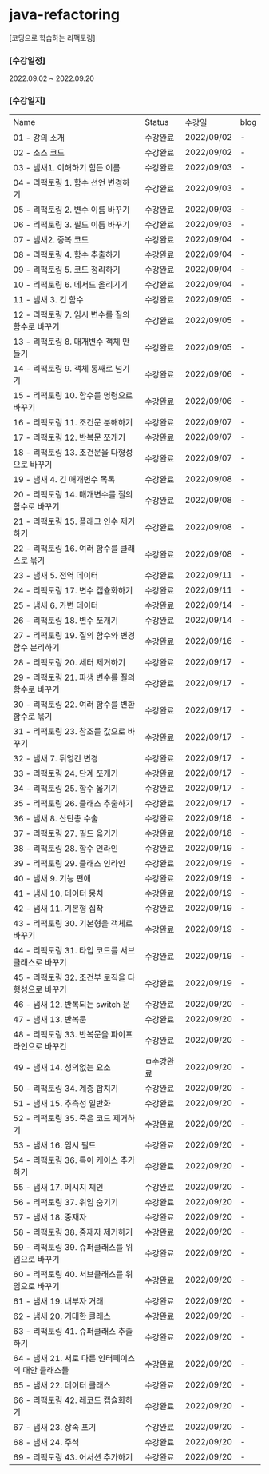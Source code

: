 # java-refactoring
[코딩으로 학습하는 리팩토링]
### [수강일정]
2022.09.02 ~ 2022.09.20
   
### [수강일지]
| | | | |
|-|-|-|-|
|Name|Status|수강일|blog|
|01 - 강의 소개|수강완료|2022/09/02|-|
|02 - 소스 코드|수강완료|2022/09/02|-|
|03 - 냄새1. 이해하기 힘든 이름|수강완료|2022/09/03|-|
|04 - 리팩토링 1. 함수 선언 변경하기|수강완료|2022/09/03|-|
|05 - 리팩토링 2. 변수 이름 바꾸기|수강완료|2022/09/03|-|
|06 - 리팩토링 3. 필드 이름 바꾸기|수강완료|2022/09/03|-|
|07 - 냄새2. 중복 코드|수강완료|2022/09/04|-|
|08 - 리팩토링 4. 함수 추출하기|수강완료|2022/09/04|-|
|09 - 리팩토링 5. 코드 정리하기|수강완료|2022/09/04|-|
|10 - 리팩토링 6. 메서드 올리기기|수강완료|2022/09/04|-|
|11 - 냄새 3. 긴 함수|수강완료|2022/09/05|-|
|12 - 리팩토링 7. 임시 변수를 질의 함수로 바꾸기|수강완료|2022/09/05|-|
|13 - 리팩토링 8. 매개변수 객체 만들기|수강완료|2022/09/05|-|
|14 - 리팩토링 9. 객체 통째로 넘기기|수강완료|2022/09/06|-|
|15 - 리팩토링 10. 함수를 명령으로 바꾸기|수강완료|2022/09/06|-|
|16 - 리팩토링 11. 조건문 분해하기|수강완료|2022/09/07|-|
|17 - 리팩토링 12. 반복문 쪼개기|수강완료|2022/09/07|-|
|18 - 리팩토링 13. 조건문을 다형성으로 바꾸기|수강완료|2022/09/07|-|
|19 - 냄새 4. 긴 매개변수 목록|수강완료|2022/09/08|-|
|20 - 리팩토링 14. 매개변수를 질의 함수로 바꾸기|수강완료|2022/09/08|-|
|21 - 리팩토링 15. 플래그 인수 제거하기|수강완료|2022/09/08|-|
|22 - 리팩토링 16. 여러 함수를 클래스로 묶기|수강완료|2022/09/08|-|
|23 - 냄새 5. 전역 데이터|수강완료|2022/09/11|-|
|24 - 리팩토링 17. 변수 캡슐화하기|수강완료|2022/09/11|-|
|25 - 냄새 6. 가변 데이터|수강완료|2022/09/14|-|
|26 - 리팩토링 18. 변수 쪼개기|수강완료|2022/09/14|-|
|27 - 리팩토링 19. 질의 함수와 변경 함수 분리하기|수강완료|2022/09/16|-|
|28 - 리팩토링 20. 세터 제거하기|수강완료|2022/09/17|-|
|29 - 리팩토링 21. 파생 변수를 질의 함수로 바꾸기|수강완료|2022/09/17|-|
|30 - 리팩토링 22. 여러 함수를 변환 함수로 묶기|수강완료|2022/09/17|-|
|31 - 리팩토링 23. 참조를 값으로 바꾸기|수강완료|2022/09/17|-|
|32 - 냄새 7. 뒤엉킨 변경|수강완료|2022/09/17|-|
|33 - 리팩토링 24. 단계 쪼개기|수강완료|2022/09/17|-|
|34 - 리팩토링 25. 함수 옮기기|수강완료|2022/09/17|-|
|35 - 리팩토링 26. 클래스 추출하기|수강완료|2022/09/17|-|
|36 - 냄새 8. 산탄총 수술|수강완료|2022/09/18|-|
|37 - 리팩토링 27. 필드 옮기기|수강완료|2022/09/18|-|
|38 - 리팩토링 28. 함수 인라인|수강완료|2022/09/19|-|
|39 - 리팩토링 29. 클래스 인라인|수강완료|2022/09/19|-|
|40 - 냄새 9. 기능 편애|수강완료|2022/09/19|-|
|41 - 냄새 10. 데이터 뭉치|수강완료|2022/09/19|-|
|42 - 냄새 11. 기본형 집착|수강완료|2022/09/19|-|
|43 - 리팩토링 30. 기본형을 객체로 바꾸기|수강완료|2022/09/19|-|
|44 - 리팩토링 31. 타입 코드를 서브클래스로 바꾸기|수강완료|2022/09/19|-|
|45 - 리팩토링 32. 조건부 로직을 다형성으로 바꾸기|수강완료|2022/09/19|-|
|46 - 냄새 12. 반복되는 switch 문|수강완료|2022/09/20|-|
|47 - 냄새 13. 반복문|수강완료|2022/09/20|-|
|48 - 리팩토링 33. 반복문을 파이프라인으로 바꾸긴|수강완료|2022/09/20|-|
|49 - 냄새 14. 성의없는 요소|ㅁ수강완료|2022/09/20|-|
|50 - 리팩토링 34. 계층 합치기|수강완료|2022/09/20|-|
|51 - 냄새 15. 추측성 일반화|수강완료|2022/09/20|-|
|52 - 리팩토링 35. 죽은 코드 제거하기|수강완료|2022/09/20|-|
|53 - 냄새 16. 임시 필드|수강완료|2022/09/20|-|
|54 - 리팩토링 36. 특이 케이스 추가하기|수강완료|2022/09/20|-|
|55 - 냄새 17. 메시지 체인|수강완료|2022/09/20|-|
|56 - 리팩토링 37. 위임 숨기기|수강완료|2022/09/20|-|
|57 - 냄새 18. 중재자|수강완료|2022/09/20|-|
|58 - 리팩토링 38. 중재자 제거하기|수강완료|2022/09/20|-|
|59 - 리팩토링 39. 슈퍼클래스를 위임으로 바꾸기|수강완료|2022/09/20|-|
|60 - 리팩토링 40. 서브클래스를 위임으로 바꾸기|수강완료|2022/09/20|-|
|61 - 냄새 19. 내부자 거래|수강완료|2022/09/20|-|
|62 - 냄새 20. 거대한 클래스|수강완료|2022/09/20|-|
|63 - 리팩토링 41. 슈퍼클래스 추출하기|수강완료|2022/09/20|-|
|64 - 냄새 21. 서로 다른 인터페이스의 대안 클래스들|수강완료|2022/09/20|-|
|65 - 냄새 22. 데이터 클래스|수강완료|2022/09/20|-|
|66 - 리팩토링 42. 레코드 캡슐화하기|수강완료|2022/09/20|-|
|67 - 냄새 23. 상속 포기|수강완료|2022/09/20|-|
|68 - 냄새 24. 주석|수강완료|2022/09/20|-|
|69 - 리팩토링 43. 어서션 추가하기|수강완료|2022/09/20|-|
